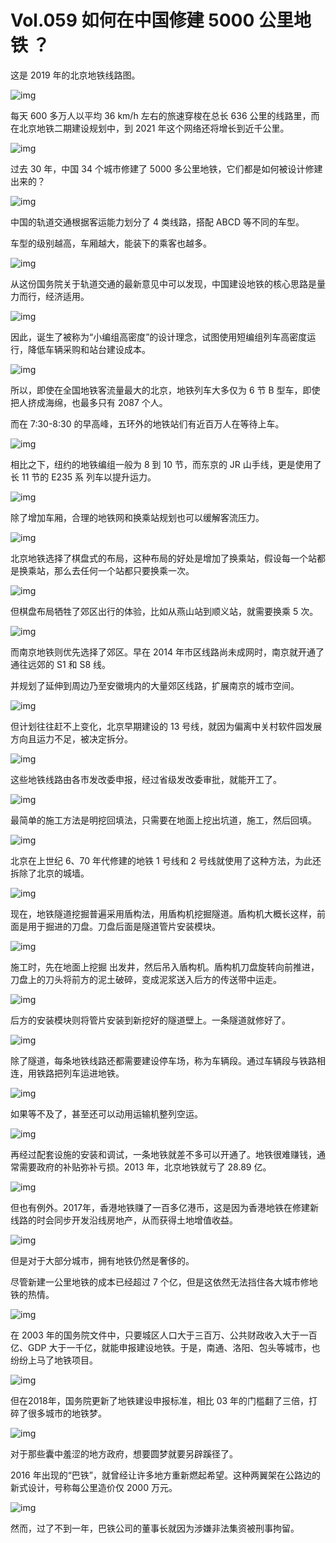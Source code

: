 # Vol.059 如何在中国修建 5000 公里地铁 ？

这是 2019 年的北京地铁线路图。



![img](https://mmbiz.qpic.cn/mmbiz_png/U6yRaDu1NaalSFKSctGKyLPe87Ecfb8Iw3OF1tI0aIM2ibJS1szy3VY7XQSH7yclQbibRe5IgqdPeCiadgg8Qd25w/640?wx_fmt=png&tp=webp&wxfrom=5&wx_lazy=1&wx_co=1)



每天 600 多万人以平均 36 km/h 左右的旅速穿梭在总长 636 公里的线路里，而在北京地铁二期建设规划中，到 2021 年这个网络还将增长到近千公里。



![img](https://mmbiz.qpic.cn/mmbiz_png/U6yRaDu1NaalSFKSctGKyLPe87Ecfb8IqMqibHWLI95HU8Licd3awGaXbrPcPq3nIA4DibLdnbVMmDP4hPpRPiaIeA/640?wx_fmt=png&tp=webp&wxfrom=5&wx_lazy=1&wx_co=1)



过去 30 年，中国 34 个城市修建了 5000 多公里地铁，它们都是如何被设计修建出来的？



![img](https://mmbiz.qpic.cn/mmbiz_gif/U6yRaDu1NaalSFKSctGKyLPe87Ecfb8I1bujY7ibFJMneP1ibCuZGzjJG4EDiae4bw5bUicsWAY6j5AicGiadkh0FicDQ/640?wx_fmt=gif&tp=webp&wxfrom=5&wx_lazy=1)



中国的轨道交通根据客运能力划分了 4 类线路，搭配 ABCD 等不同的车型。



车型的级别越高，车厢越大，能装下的乘客也越多。



![img](https://mmbiz.qpic.cn/mmbiz_gif/U6yRaDu1NaalSFKSctGKyLPe87Ecfb8I9PmLa4H1m92SAt4WPMDWF4S0tZFtj1QrDx02vDvjtwpoevEKlymeyw/640?wx_fmt=gif&tp=webp&wxfrom=5&wx_lazy=1)



从这份国务院关于轨道交通的最新意见中可以发现，中国建设地铁的核心思路是量力而行，经济适用。





![img](https://mmbiz.qpic.cn/mmbiz_png/U6yRaDu1NaalSFKSctGKyLPe87Ecfb8Ie3bYx6ySsue6raU4r4RDkY4mWJQlDTG1IL1lOL0TqJcv7ObZhCInaQ/640?wx_fmt=png&tp=webp&wxfrom=5&wx_lazy=1&wx_co=1)



因此，诞生了被称为“小编组高密度”的设计理念，试图使用短编组列车高密度运行，降低车辆采购和站台建设成本。



![img](https://mmbiz.qpic.cn/mmbiz_gif/U6yRaDu1NaalSFKSctGKyLPe87Ecfb8IB3B14ZdjA0PfJmPkf5zcDf1xAV98pHfzx5dzbzyHEep4Jg9HaWBQgg/640?wx_fmt=gif&tp=webp&wxfrom=5&wx_lazy=1)



所以，即使在全国地铁客流量最大的北京，地铁列车大多仅为 6 节 B 型车，即使把人挤成海绵，也最多只有 2087 个人。



而在 7:30-8:30 的早高峰，五环外的地铁站们有近百万人在等待上车。



![img](https://mmbiz.qpic.cn/mmbiz_gif/U6yRaDu1NaalSFKSctGKyLPe87Ecfb8IUVuJEFcKA1nGqgvHKpmRWF2R0dlfJ7SCg1TC1H9YlpiaPbuVWJ0qhMg/640?wx_fmt=gif&tp=webp&wxfrom=5&wx_lazy=1)



相比之下，纽约的地铁编组一般为 8 到 10 节，而东京的 JR 山手线，更是使用了长 11 节的 E235 系 列车以提升运力。



![img](https://mmbiz.qpic.cn/mmbiz_gif/U6yRaDu1NaalSFKSctGKyLPe87Ecfb8IOjdwOOT3l1j1I217XOaMUvoZwz5gVxcPhJMn6KLU6lME6DWZyIfkkw/640?wx_fmt=gif&tp=webp&wxfrom=5&wx_lazy=1)



除了增加车厢，合理的地铁网和换乘站规划也可以缓解客流压力。



![img](https://mmbiz.qpic.cn/mmbiz_png/U6yRaDu1NaalSFKSctGKyLPe87Ecfb8IRuTWib6of7g47rMgE53RPa8Yeg6VaibKFILK7beePlAvoAwAalNhGcyQ/640?wx_fmt=png&tp=webp&wxfrom=5&wx_lazy=1&wx_co=1)



北京地铁选择了棋盘式的布局，这种布局的好处是增加了换乘站，假设每一个站都是换乘站，那么去任何一个站都只要换乘一次。



![img](https://mmbiz.qpic.cn/mmbiz_gif/U6yRaDu1NaalSFKSctGKyLPe87Ecfb8IliaJneKicwN3wDicvuibQnMGFFAgAFzzWNibhZrkGXTHsvwI3WiayRiaxnkzw/640?wx_fmt=gif&tp=webp&wxfrom=5&wx_lazy=1)



但棋盘布局牺牲了郊区出行的体验，比如从燕山站到顺义站，就需要换乘 5 次。



![img](https://mmbiz.qpic.cn/mmbiz_gif/U6yRaDu1NaalSFKSctGKyLPe87Ecfb8IYXibfllgwEKcn40r9UAWp9Sia4Z7MFp8PrGiapUfMuZGHMFPiaU174NMgQ/640?wx_fmt=gif&tp=webp&wxfrom=5&wx_lazy=1)



而南京地铁则优先选择了郊区。早在 2014 年市区线路尚未成网时，南京就开通了通往远郊的 S1 和 S8 线。



并规划了延伸到周边乃至安徽境内的大量郊区线路，扩展南京的城市空间。



![img](https://mmbiz.qpic.cn/mmbiz_png/U6yRaDu1NaalSFKSctGKyLPe87Ecfb8IH0q6icq2AIicHbdmIMtsS8kMJzb5qj9hLGXnnVZibhuJv5ZnJK6XtNueA/640?wx_fmt=png&tp=webp&wxfrom=5&wx_lazy=1&wx_co=1)



但计划往往赶不上变化，北京早期建设的 13 号线，就因为偏离中关村软件园发展方向且运力不足，被决定拆分。



![img](https://mmbiz.qpic.cn/mmbiz_gif/U6yRaDu1NaalSFKSctGKyLPe87Ecfb8IEoLpmqsQGyMpicpVDmjrUiaSPiaRExqYmvIMsp1CiaoISoSVlnfAgv2lRQ/640?wx_fmt=gif&tp=webp&wxfrom=5&wx_lazy=1)



这些地铁线路由各市发改委申报，经过省级发改委审批，就能开工了。



![img](https://mmbiz.qpic.cn/mmbiz_png/U6yRaDu1NaalSFKSctGKyLPe87Ecfb8IYGVHOhE5QXHO87q6heFiajicr6KiaibGFHnExzSlUicNYJM61XgfyXNxkpg/640?wx_fmt=png&tp=webp&wxfrom=5&wx_lazy=1&wx_co=1)



最简单的施工方法是明挖回填法，只需要在地面上挖出坑道，施工，然后回填。



![img](https://mmbiz.qpic.cn/mmbiz_gif/U6yRaDu1NaalSFKSctGKyLPe87Ecfb8IhoyEjWkxnYCNTibqLibn2icoAchOXb8YwVJK3ooEkyrybhbTGTaqd8tzQ/640?wx_fmt=gif&tp=webp&wxfrom=5&wx_lazy=1)



北京在上世纪 6、70 年代修建的地铁 1 号线和 2 号线就使用了这种方法，为此还拆除了北京的城墙。





![img](https://mmbiz.qpic.cn/mmbiz_png/U6yRaDu1NaalSFKSctGKyLPe87Ecfb8I2BXUSibdUmcXiamXozYXEyiatcnq7fe09X65WSQMSOo7kaBiaPL4B9Tzpg/640?wx_fmt=png&tp=webp&wxfrom=5&wx_lazy=1&wx_co=1)



现在，地铁隧道挖掘普遍采用盾构法，用盾构机挖掘隧道。盾构机大概长这样，前面是用于掘进的刀盘。刀盘后面是隧道管片安装模块。



![img](https://mmbiz.qpic.cn/mmbiz_gif/U6yRaDu1NaalSFKSctGKyLPe87Ecfb8IbPSQAtr00F2kBmruEo6Z0ekEQLicTkP6uoGXa6niaicUTdIqyibAT6iaNlA/640?wx_fmt=gif&tp=webp&wxfrom=5&wx_lazy=1)



施工时，先在地面上挖掘 出发井，然后吊入盾构机。盾构机刀盘旋转向前推进，刀盘上的刀头将前方的泥土破碎，变成泥浆送入后方的传送带中运走。



![img](https://mmbiz.qpic.cn/mmbiz_gif/U6yRaDu1NaalSFKSctGKyLPe87Ecfb8IiaB4ASaSb8HKKyVabU5iaZLaCAPHEnq34PB3PCClCEjErROHb1U3KJ4Q/640?wx_fmt=gif&tp=webp&wxfrom=5&wx_lazy=1)



后方的安装模块则将管片安装到新挖好的隧道壁上。一条隧道就修好了。



![img](https://mmbiz.qpic.cn/mmbiz_gif/U6yRaDu1NaalSFKSctGKyLPe87Ecfb8Iz56rOX5sdrF88UOBgljFXzNMsZI7cf14qggTJG9u5m2IiaM2OWE75AQ/640?wx_fmt=gif&tp=webp&wxfrom=5&wx_lazy=1)

  

除了隧道，每条地铁线路还都需要建设停车场，称为车辆段。通过车辆段与铁路相连，用铁路把列车运进地铁。



![img](https://mmbiz.qpic.cn/mmbiz_png/U6yRaDu1NaalSFKSctGKyLPe87Ecfb8IzDayF8Ly75rvcwLr4gW0xkiajyZ2xOviaNqTrWYCyMKa6a3n2NS9gdGQ/640?wx_fmt=png&tp=webp&wxfrom=5&wx_lazy=1&wx_co=1)



如果等不及了，甚至还可以动用运输机整列空运。



![img](https://mmbiz.qpic.cn/mmbiz_gif/U6yRaDu1NaalSFKSctGKyLPe87Ecfb8Iia10CWjZL6NicbKw11ygB9BkQ9f4yFPyBD3vffBUVYvhWonmFrEPlhbQ/640?wx_fmt=gif&tp=webp&wxfrom=5&wx_lazy=1)



再经过配套设施的安装和调试，一条地铁就差不多可以开通了。地铁很难赚钱，通常需要政府的补贴弥补亏损。2013 年，北京地铁就亏了 28.89 亿。





![img](https://mmbiz.qpic.cn/mmbiz_gif/U6yRaDu1NaalSFKSctGKyLPe87Ecfb8I8kqNjibnkUSNFRIt9oX04cwCCN0n8qkecEeAkLvpu8NeE1PLYVFBpug/640?wx_fmt=gif&tp=webp&wxfrom=5&wx_lazy=1)



但也有例外。2017年，香港地铁赚了一百多亿港币，这是因为香港地铁在修建新线路的时会同步开发沿线房地产，从而获得土地增值收益。



![img](https://mmbiz.qpic.cn/mmbiz_png/U6yRaDu1NaalSFKSctGKyLPe87Ecfb8I2KMEFS49bIsLiaoLwxXEhOYiaGRPMlVC3tIFNiapCWibaAzWWLT0DZDPQw/640?wx_fmt=png&tp=webp&wxfrom=5&wx_lazy=1&wx_co=1)



但是对于大部分城市，拥有地铁仍然是奢侈的。



尽管新建一公里地铁的成本已经超过 7 个亿，但是这依然无法挡住各大城市修地铁的热情。



![img](https://mmbiz.qpic.cn/mmbiz_gif/U6yRaDu1NaalSFKSctGKyLPe87Ecfb8IliazrSPWcVgHMSGzf8150giaCeR8fuYlBwOjXhMNLYib4Mfg0PDpQbziaQ/640?wx_fmt=gif&tp=webp&wxfrom=5&wx_lazy=1)



在 2003 年的国务院文件中，只要城区人口大于三百万、公共财政收入大于一百亿、GDP 大于一千亿，就能申报建设地铁。于是，南通、洛阳、包头等城市，也纷纷上马了地铁项目。



![img](https://mmbiz.qpic.cn/mmbiz_png/U6yRaDu1NaalSFKSctGKyLPe87Ecfb8IxpHjgPX9n7VR0Cp4RRicrL05kmibX72mL1Z3MgD09sAY14Mo75oGlCyw/640?wx_fmt=png&tp=webp&wxfrom=5&wx_lazy=1&wx_co=1)



但在2018年，国务院更新了地铁建设申报标准，相比 03 年的门槛翻了三倍，打碎了很多城市的地铁梦。



![img](https://mmbiz.qpic.cn/mmbiz_png/U6yRaDu1NaalSFKSctGKyLPe87Ecfb8IA6K1TbwoYG7y2wd089Atlpb2aaDXoDfF3XIEItF9YrOgS53ljI6t4A/640?wx_fmt=png&tp=webp&wxfrom=5&wx_lazy=1&wx_co=1)



对于那些囊中羞涩的地方政府，想要圆梦就要另辟蹊径了。



2016 年出现的“巴铁”，就曾经让许多地方重新燃起希望。这种两翼架在公路边的新式设计，号称每公里造价仅 2000 万元。



![img](https://mmbiz.qpic.cn/mmbiz_png/U6yRaDu1NaalSFKSctGKyLPe87Ecfb8I7N2vZ1icXcYrShRAcnegjfVpD7AdUQb1NIbHNrAugh28o5dmDia1V1Rg/640?wx_fmt=png&tp=webp&wxfrom=5&wx_lazy=1&wx_co=1)



然而，过了不到一年，巴铁公司的董事长就因为涉嫌非法集资被刑事拘留。